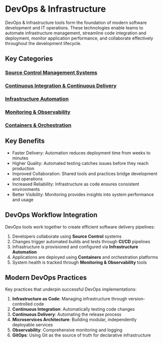 # DevOps & Infrastructure

DevOps & Infrastructure tools form the foundation of modern software development and IT operations. These technologies enable teams to automate infrastructure management, streamline code integration and deployment, monitor application performance, and collaborate effectively throughout the development lifecycle.

## Key Categories

### [Source Control Management Systems](/devops-infrastructure/source-control/)

### [Continuous Integration & Continuous Delivery](/devops-infrastructure/ci-cd/)

### [Infrastructure Automation](/devops-infrastructure/infrastructure-automation/)

### [Monitoring & Observability](/devops-infrastructure/monitoring/)

### [Containers & Orchestration](/devops-infrastructure/containers/)

## Key Benefits

- Faster Delivery: Automation reduces deployment time from weeks to minutes
- Higher Quality: Automated testing catches issues before they reach production
- Improved Collaboration: Shared tools and practices bridge development and operations
- Increased Reliability: Infrastructure as code ensures consistent environments
- Better Visibility: Monitoring provides insights into system performance and usage

## DevOps Workflow Integration

DevOps tools work together to create efficient software delivery pipelines:

1. Developers collaborate using **Source Control** systems
2. Changes trigger automated builds and tests through **CI/CD** pipelines
3. Infrastructure is provisioned and configured via **Infrastructure Automation**
4. Applications are deployed using **Containers** and orchestration platforms
5. System health is tracked through **Monitoring & Observability** tools

## Modern DevOps Practices

Key practices that underpin successful DevOps implementations:

1. **Infrastructure as Code**: Managing infrastructure through version-controlled code
2. **Continuous Integration**: Automatically testing code changes
3. **Continuous Delivery**: Automating the release process
4. **Microservices Architecture**: Building modular, independently deployable services
5. **Observability**: Comprehensive monitoring and logging
6. **GitOps**: Using Git as the source of truth for declarative infrastructure

